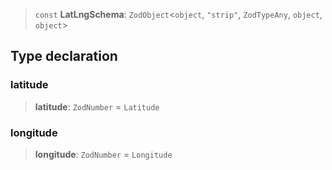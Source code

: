 > `const` **LatLngSchema**: `ZodObject`\<`object`, `"strip"`, `ZodTypeAny`, `object`, `object`>

## Type declaration

### latitude

> **latitude**: `ZodNumber` = `Latitude`

### longitude

> **longitude**: `ZodNumber` = `Longitude`
